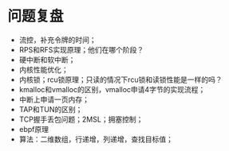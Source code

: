 # 问题复盘

- 流控，补充令牌的时间；
- RPS和RFS实现原理；他们在哪个阶段？
- 硬中断和软中断；
- 内核性能优化；
- 内核锁；rcu锁原理；只读的情况下rcu锁和读锁性能是一样的吗？
- kmalloc和vmalloc的区别，vmalloc申请4字节的实现流程；
- 中断上申请一页内存；
- TAP和TUN的区别；
- TCP握手丢包问题；2MSL；拥塞控制；
- ebpf原理
- 算法：二维数组，行递增，列递增，查找目标值；

